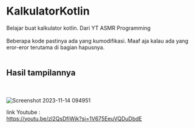 # KalkulatorKotlin
Belajar buat kalkulator kotlin. Dari YT ASMR Programming
<br><br>
Beberapa kode pastinya ada yang kumodifikasi. Maaf aja kalau ada yang eror-eror terutama di bagian hapusnya.
<br><br>
## Hasil tampilannya 
<br><br>
![Screenshot 2023-11-14 094951](https://github.com/AsrulHidayat/KalkulatorKotlin/assets/136725199/bfaa0562-3609-4f8c-a434-cbe77507f92c)


link Youtube : <br>
https://youtu.be/zl2QsDfiWjk?si=1V675EeuVQDuDbdE
